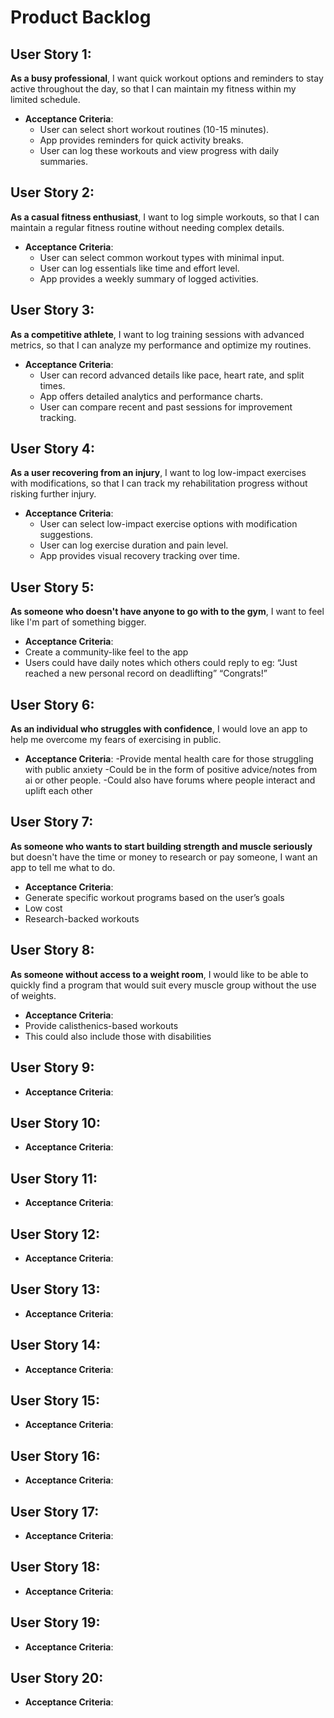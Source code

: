 # Product Backlog

## User Story 1:
**As a busy professional**, I want quick workout options and reminders to stay active throughout the day, so that I can maintain my fitness within my limited schedule.
  - **Acceptance Criteria**:
    - User can select short workout routines (10-15 minutes).
    - App provides reminders for quick activity breaks.
    - User can log these workouts and view progress with daily summaries.

## User Story 2:
**As a casual fitness enthusiast**, I want to log simple workouts, so that I can maintain a regular fitness routine without needing complex details.
  - **Acceptance Criteria**:
    - User can select common workout types with minimal input.
    - User can log essentials like time and effort level.
    - App provides a weekly summary of logged activities.

## User Story 3:
**As a competitive athlete**, I want to log training sessions with advanced metrics, so that I can analyze my performance and optimize my routines.
  - **Acceptance Criteria**:
    - User can record advanced details like pace, heart rate, and split times.
    - App offers detailed analytics and performance charts.
    - User can compare recent and past sessions for improvement tracking.

## User Story 4:
**As a user recovering from an injury**, I want to log low-impact exercises with modifications, so that I can track my rehabilitation progress without risking further injury.
  - **Acceptance Criteria**:
    - User can select low-impact exercise options with modification suggestions.
    - User can log exercise duration and pain level.
    - App provides visual recovery tracking over time.

## User Story 5:
**As someone who doesn't have anyone to go with to the gym**, I want to feel like I'm part of something bigger.
- **Acceptance Criteria**:
- Create a community-like feel to the app
- Users could have daily notes which others could reply to eg: “Just reached a new personal record on deadlifting” “Congrats!”

## User Story 6: 
**As an individual who struggles with confidence**, I would love an app to help me overcome my fears of exercising in public.
- **Acceptance Criteria**:
-Provide mental health care for those struggling with public anxiety
-Could be in the form of positive advice/notes from ai or other people.
-Could also have forums where people interact and uplift each other

## User Story 7:
**As someone who wants to start building strength and muscle seriously** but doesn't have the time or money to research or pay someone, I want an app to tell me what to do.
- **Acceptance Criteria**:
- Generate specific workout programs based on the user’s goals
- Low cost
- Research-backed workouts
  
## User Story 8:
**As someone without access to a weight room**, I would like to be able to quickly find a program that would suit every muscle group without the use of weights.
- **Acceptance Criteria**:
- Provide calisthenics-based workouts
- This could also include those with disabilities
  
## User Story 9:

- **Acceptance Criteria**:
## User Story 10:

- **Acceptance Criteria**:
## User Story 11:

- **Acceptance Criteria**:
## User Story 12:

- **Acceptance Criteria**:
## User Story 13:

- **Acceptance Criteria**:
## User Story 14:

- **Acceptance Criteria**:
## User Story 15:

- **Acceptance Criteria**:
## User Story 16:

- **Acceptance Criteria**:
## User Story 17:

- **Acceptance Criteria**:
## User Story 18:

- **Acceptance Criteria**:
## User Story 19:

- **Acceptance Criteria**:
## User Story 20:

- **Acceptance Criteria**:
